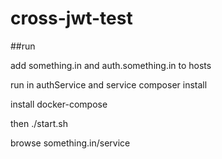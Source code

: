 # cross-jwt-test

##run

add something.in and auth.something.in to hosts

run in authService and service
composer install 

install docker-compose

then
./start.sh

browse 
something.in/service
